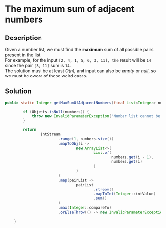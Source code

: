 # The maximum sum of adjacent numbers

## Description

Given a number list, we must find the **maximum** sum of all possible pairs present in the list.  
For example, for the input `[2, 4, 1, 5, 6, 3, 11], the` result will be `14` since the pair `[3, 11]` sum is `14`.  
The solution must be at least _O(n),_ and input can also be *empty* or *null*, so we must be aware of these weird cases.

## Solution

````Java
public static Integer getMaxSumOfAdjacentNumbers(final List<Integer> numbers) {

        if (Objects.isNull(numbers)) {
            throw new InvalidParameterException("Number list cannot be null.");
        }

        return
                IntStream
                        .range(1, numbers.size())
                        .mapToObj(i ->
                                new ArrayList<>(
                                        List.of(
                                                numbers.get(i - 1),
                                                numbers.get(i)
                                        )
                                )
                        )
                        .map(pairList ->
                                pairList
                                        .stream()
                                        .mapToInt(Integer::intValue)
                                        .sum()
                        )
                        .max(Integer::compareTo)
                        .orElseThrow(() -> new InvalidParameterException("Cannot operate with items whose size is less than two."));

    }
````

